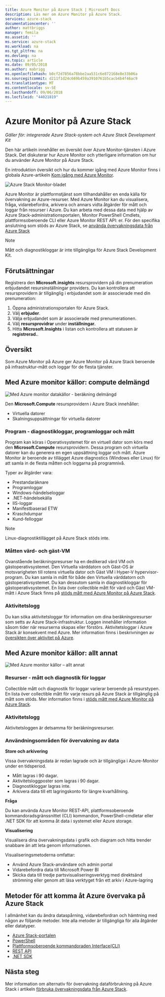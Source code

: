 ```yaml
---
title: Azure Monitor på Azure Stack | Microsoft Docs
description: Läs mer om Azure Monitor på Azure Stack.
services: azure-stack
documentationcenter: ''
author: mattbriggs
manager: femila
ms.assetid: ''
ms.service: azure-stack
ms.workload: na
ms.tgt_pltfrm: na
ms.devlang: na
ms.topic: article
ms.date: 09/05/2018
ms.author: mabrigg
ms.openlocfilehash: b0cf2d7856a78bbe2aa531c6e872168e8e33b06a
ms.sourcegitcommit: d211f1d24c669b459a3910761b5cacb4b4f46ac9
ms.translationtype: MT
ms.contentlocale: sv-SE
ms.lasthandoff: 09/06/2018
ms.locfileid: "44021819"
---
```

# <a name="azure-monitor-on-azure-stack"></a>Azure Monitor på Azure Stack

*Gäller för: integrerade Azure Stack-system och Azure Stack Development Kit*

Den här artikeln innehåller en översikt över Azure Monitor-tjänsten i Azure Stack. Det diskuterar hur Azure Monitor och ytterligare information om hur du använder Azure Monitor på Azure Stack. 

En introduktion översikt och hur du kommer igång med Azure Monitor finns i globala Azure-artikeln [Kom igång med Azure Monitor](https://docs.microsoft.com/azure/monitoring-and-diagnostics/monitoring-get-started).

![Azure Stack Monitor-bladet](./media/azure-stack-metrics-azure-data/azs-monitor.png)

Azure Monitor är plattformstjänst som tillhandahåller en enda källa för övervakning av Azure-resurser. Med Azure Monitor kan du visualisera, fråga, vidarebefordra, arkivera och annars vidta åtgärder för mått och loggar från resurser i Azure. Du kan arbeta med dessa data med hjälp av Azure Stack-administrationsportalen, Monitor PowerShell Cmdlets, plattformsoberoende CLI eller Azure Monitor REST API: er. För den specifika anslutning som stöds av Azure Stack, se [använda övervakningsdata från Azure Stack](azure-stack-metrics-monitor.md)

> [!Note]  
Mått och diagnostikloggar är inte tillgängliga för Azure Stack Development Kit.

## <a name="prerequisites"></a>Förutsättningar

Registrera den **Microsoft.insights** resursprovidern på din prenumeration erbjudandet resursinställningar providers. Du kan kontrollera att resursprovidern är tillgänglig i erbjudandet som är associerade med din prenumeration:

1. Öppna administrationsportalen för Azure Stack.
2. Välj **erbjuder**.
3. Välja erbjudandet som är associerade med prenumerationen.
4. Välj **resursprovidrar** under **inställningar.** 
5. Hitta **Microsoft.Insights** i listan och kontrollera att statusen är **registrerad.**.

## <a name="overview"></a>Översikt

Som Azure Monitor på Azure ger Azure Monitor på Azure Stack beroende på infrastruktur-mått och loggar för de flesta tjänster.

## <a name="azure-monitor-sources-compute-subset"></a>Med Azure monitor källor: compute delmängd

![Med Azure monitor datakällor - beräkning delmängd](media//azure-stack-metrics-azure-data/azs-monitor-computersubset.png)

Den **Microsoft.Compute** resursprovidern i Azure Stack innehåller:
 - Virtuella datorer 
 - Skalningsuppsättningar för virtuella datorer

### <a name="application---diagnostics-logs-application-logs-and-metrics"></a>Program - diagnostikloggar, programloggar och mått

Program kan köras i Operativsystemet för en virtuell dator som körs med den **Microsoft.Compute** resursprovidern. Dessa program och virtuella datorer kan du generera en egen uppsättning loggar och mått. Azure Monitor är beroende av tillägget Azure diagnostics (Windows eller Linux) för att samla in de flesta måtten och loggarna på programnivå. 

Typer av åtgärder vara:
 - Prestandaräknare
 - Programloggar
 - Windows-händelseloggar
 - .NET-händelsekälla
 - IIS-loggar
 - Manifestbaserad ETW
 - Kraschdumpar
 - Kund-felloggar

> [!Note]  
> Linux-diagnostiktillägget på Azure Stack stöds inte.

### <a name="host-and-guest-vm-metrics"></a>Måtten värd- och gäst-VM

Ovanstående beräkningsresurser ha en dedikerad värd VM och gästoperativsystemet. Den Virtuella värddatorn och Gäst-OS är motsvarigheten till rotens virtuella dator och Gäst VM i Hyper-V hypervisor-program. Du kan samla in mått för både den Virtuella värddatorn och gästoperativsystemet. Du kan dessutom samla in diagnostikloggar för gästoperativsystemet. En lista över collectible mått för värd och Gäst VM-mått i Azure Stack finns på [stöds mått med Azure Monitor på Azure Stack](azure-stack-metrics-supported.md). 

### <a name="activity-log"></a>Aktivitetslogg

Du kan söka aktivitetsloggar för information om dina beräkningsresurser som setts av Azure Stack-infrastruktur. Loggen innehåller information såsom tider när resurserna skapas eller förstörs. Aktivitetsloggar i Azure Stack är konsekvent med Azure. Mer information finns i beskrivningen av [översikten över aktivitet på Azure](https://docs.microsoft.com/azure/monitoring-and-diagnostics/monitoring-overview-activity-logs). 


## <a name="azure-monitor-sources-everything-else"></a>Med Azure monitor källor: allt annat

![Med Azure monitor källor – allt annat](media//azure-stack-metrics-azure-data/azs-monitor-othersubset.png)

### <a name="resources---metrics-and-diagnostics-logs"></a>Resurser - mått och diagnostik för loggar

Collectible mått och diagnostik för loggar varierar beroende på resurstypen. En lista över collectible mått för varje resurs på Azure Stack är tillgänglig på mått som stöds. Mer information finns i [stöds mått med Azure Monitor på Azure Stack](azure-stack-metrics-supported.md).

### <a name="activity-log"></a>Aktivitetslogg

Aktivitetsloggen är detsamma för beräkningsresurser. 

### <a name="uses-for-monitoring-data"></a>Användningsområden för övervakning av data

**Store och arkivering**  

Vissa övervakningsdata är redan lagrade och är tillgängliga i Azure-Monitor under en tidsperiod. 
 - Mått lagras i 90 dagar. 
 - Aktivitetsloggposter som lagras i 90 dagar. 
 - Diagnostikloggar lagras inte.
 - Arkivera data till ett lagringskonto för längre kvarhållning.

**Fråga**  

Du kan använda Azure Monitor REST-API, plattformsoberoende kommandoradsgränssnittet (CLI) kommandon, PowerShell-cmdletar eller .NET SDK för att komma åt data i systemet eller Azure storage. 

**Visualisering**

Visualisera dina övervakningsdata i grafik och diagram och hitta trender snabbare än att leta genom informationen. 

Visualiseringsmetoderna omfattar:
 - Använd Azure Stack-användare och admin portal
 - Vidarebefordra data till Microsoft Power BI
 - Skicka data till tredje partsvisualiseringsverktyg med direktsänd strömning eller genom att läsa verktyget från ett arkiv i Azure-lagring

## <a name="methods-of-accessing-azure-monitor-on-azure-stack"></a>Metoder för att komma åt Azure övervaka på Azure Stack

I allmänhet kan du ändra dataspårning, vidarebefordran och hämtning med någon av följande metoder. Inte alla metoder är tillgängliga för alla åtgärder eller datatyper.

 - [Azure Stack-portalen](https://docs.microsoft.com/azure/azure-stack/user/azure-stack-use-portal)
 - [PowerShell](https://docs.microsoft.com/azure/monitoring-and-diagnostics/insights-powershell-samples)
 - [Plattformsoberoende kommandoraden Interface(CLI)](https://docs.microsoft.com/azure/monitoring-and-diagnostics/insights-cli-samples)
 - [REST API](https://docs.microsoft.com/rest/api/monitor)
 - [.NET SDK](http://www.nuget.org/packages/Microsoft.Azure.Management.Monitor)

## <a name="next-steps"></a>Nästa steg

Mer information om alternativ för övervakning dataförbrukning på Azure Stack i artikeln [förbruka övervakningsdata från Azure Stack](azure-stack-metrics-monitor.md).
